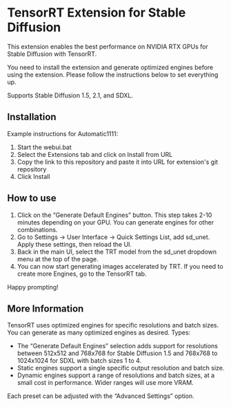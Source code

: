 # TensorRT Extension for Stable Diffusion 

This extension enables the best performance on NVIDIA RTX GPUs for Stable Diffusion with TensorRT. 

You need to install the extension and generate optimized engines before using the extension. Please follow the instructions below to set everything up. 

Supports Stable Diffusion 1.5, 2.1, and SDXL.

## Installation

Example instructions for Automatic1111:

1. Start the webui.bat
2. Select the Extensions tab and click on Install from URL
3. Copy the link to this repository and paste it into URL for extension's git repository
4. Click Install

## How to use

1. Click on the “Generate Default Engines” button. This step takes 2-10 minutes depending on your GPU. You can generate engines for other combinations. 
2. Go to Settings → User Interface → Quick Settings List, add sd_unet. Apply these settings, then reload the UI.
3. Back in the main UI, select the TRT model from the sd_unet dropdown menu at the top of the page. 
4. You can now start generating images accelerated by TRT. If you need to create more Engines, go to the TensorRT tab. 

Happy prompting!

## More Information

TensorRT uses optimized engines for specific resolutions and batch sizes. You can generate as many optimized engines as desired. Types:

- The “Generate Default Engines” selection adds support for resolutions between 512x512 and 768x768 for Stable Diffusion 1.5 and 768x768 to 1024x1024 for SDXL with batch sizes 1 to 4.
- Static engines support a single specific output resolution and batch size. 
- Dynamic engines support a range of resolutions and batch sizes, at a small cost in performance. Wider ranges will use more VRAM. 

Each preset can be adjusted with the “Advanced Settings” option.
